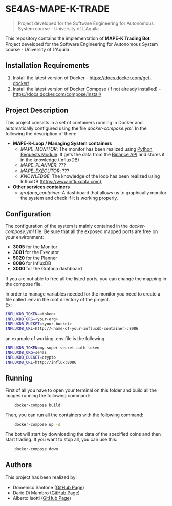 # SE4AS-MAPE-K-TRADE
> Project developed for the Software Engineering for Autonomous System course - University of L'Aquila

This repository contains the implementation of **MAPE-K Trading Bot**: Project developed for the Software Engineering for Autonomous System course - University of L'Aquila

## Installation Requirements
1. Install the latest version of Docker - https://docs.docker.com/get-docker/
2. Install the latest version of Docker Compose (if not already installed) - https://docs.docker.com/compose/install/

## Project Description

This project consists in a set of containers running in Docker and automatically configured using the file *docker-compose.yml*. In the following the description of them:

 - **MAPE-K-Loop / Managing System containers**
	 - *MAPE_MONITOR*: The monitor has been realized using <a href="https://requests.readthedocs.io/en/latest/">Python Requests Module</a>. It gets the data from the <a href="https://www.binance.com/en/binance-api">Binance API<a> and stores it in the knowledge (InfluxDB)  
	 - *MAPE_PLANNER*: ???
	 - *MAPE_EXECUTOR*: ???
	 - *KNOWLEDGE*: The knowledge of the loop has been realized using InfluxDB (https://www.influxdata.com),
 - **Other services containers**
	 - *grafana_container*: A dashboard that allows us to graphically monitor the system and check if it is working properly.
## Configuration
The configuration of the system is mainly contained in the *docker-compose.yml* file. Be sure that all the exposed mapped ports are free on your environment:
- **3005** for the Monitor
- **3001** for the Executor
- **5020** for the Planner
- **8086** for InfluxDB
- **3000** for the Grafana dashboard

If you are not able to free all the listed ports, you can change the mapping in the compose file.

In order to manage variables needed for the monitor you need to create a file called .env in the root directory of the project. \
 Ex:
 ```bash
INFLUXDB_TOKEN=<token>
INFLUXDB_ORG=<your-org>
INFLUXDB_BUCKET=<your-bucket>
INFLUXDB_URL=http://<name-of-your-influxdb-container>:8086
  ```
an example of working .env file is the following
```bash
INFLUXDB_TOKEN=my-super-secret-auth-token
INFLUXDB_ORG=se4as
INFLUXDB_BUCKET=crypto
INFLUXDB_URL=http://influx:8086
```


## Running 
First of all you have to open your terminal on this folder and build all the images running the following command:
```bash
    docker-compose build
```
Then, you can run all the containers with the following command:
```bash
    docker-compose up -d
```
The bot will start by downloading the data of the specified coins and then start trading.
If you want to stop all, you can use this:
```bash
    docker-compose down
```
    
 
## Authors
This project has been realized by:
- Domenico Santone (<a href="https://github.com/sant1dom">GitHub Page</a>)
- Dario Di Mambro (<a href="https://github.com/ddm18">GitHub Page</a>)
- Alberto Isotti (<a href="https://github.com/albertoisotti">GitHub Page</a>)


